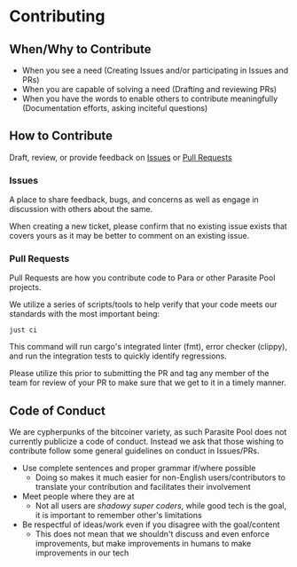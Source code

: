 Contributing
============

When/Why to Contribute
----------------------
- When you see a need (Creating Issues and/or participating in Issues and PRs)
- When you are capable of solving a need (Drafting and reviewing PRs)
- When you have the words to enable others to contribute meaningfully (Documentation efforts, asking inciteful questions)

How to Contribute
-----------------
Draft, review, or provide feedback on [Issues](https://github.com/parasitepool/para/issues) or [Pull Requests](https://github.com/parasitepool/para/pulls)

### Issues
A place to share feedback, bugs, and concerns as well as engage in discussion with others about the same.

When creating a new ticket, please confirm that no existing issue exists that covers yours as it may be better to comment on an existing issue.

### Pull Requests
Pull Requests are how you contribute code to Para or other Parasite Pool projects.

We utilize a series of scripts/tools to help verify that your code meets our standards with the most important being:
```
just ci
```
This command will run cargo's integrated linter (fmt), error checker (clippy), and run the integration tests to quickly identify regressions.

Please utilize this prior to submitting the PR and tag any member of the team for review of your PR to make sure that we get to it in a timely manner.

Code of Conduct
---------------
We are cypherpunks of the bitcoiner variety, as such Parasite Pool does not currently publicize a code of conduct. Instead we ask that those wishing to contribute follow some general guidelines on conduct in Issues/PRs.

- Use complete sentences and proper grammar if/where possible
  - Doing so makes it much easier for non-English users/contributors to translate your contribution and facilitates their involvement
- Meet people where they are at
  - Not all users are *shadowy super coders*, while good tech is the goal, it is important to remember other's limitations
- Be respectful of ideas/work even if you disagree with the goal/content
  - This does not mean that we shouldn't discuss and even enforce improvements, but make improvements in humans to make improvements in our tech
